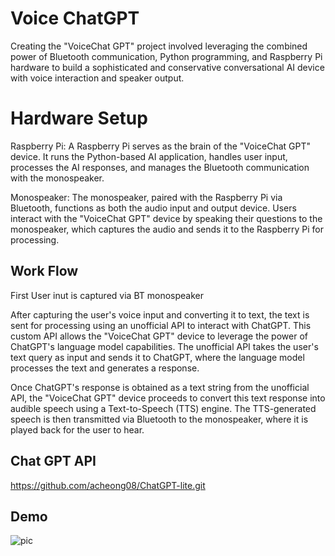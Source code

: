 
# Voice ChatGPT

Creating the "VoiceChat GPT" project involved leveraging the combined power of Bluetooth communication, Python programming, and Raspberry Pi hardware to build a sophisticated and conservative conversational AI device with voice interaction and speaker output.

# Hardware Setup

Raspberry Pi: A Raspberry Pi serves as the brain of the "VoiceChat GPT" device. It runs the Python-based AI application, handles user input, processes the AI responses, and manages the Bluetooth communication with the monospeaker.

Monospeaker: The monospeaker, paired with the Raspberry Pi via Bluetooth, functions as both the audio input and output device. Users interact with the "VoiceChat GPT" device by speaking their questions to the monospeaker, which captures the audio and sends it to the Raspberry Pi for processing.

## Work Flow
First User inut is captured via BT monospeaker

After capturing the user's voice input and converting it to text, the text is sent for processing using an unofficial API to interact with ChatGPT. This custom API allows the "VoiceChat GPT" device to leverage the power of ChatGPT's language model capabilities. The unofficial API takes the user's text query as input and sends it to ChatGPT, where the language model processes the text and generates a response.

Once ChatGPT's response is obtained as a text string from the unofficial API, the "VoiceChat GPT" device proceeds to convert this text response into audible speech using a Text-to-Speech (TTS) engine. The TTS-generated speech is then transmitted via Bluetooth to the monospeaker, where it is played back for the user to hear.

## Chat GPT API

https://github.com/acheong08/ChatGPT-lite.git


## Demo

![pic](https://github.com/rayy2002/VoiceChat-GPT/assets/88958861/929c1cc8-5bc1-4867-9504-f47e84089e8d)


